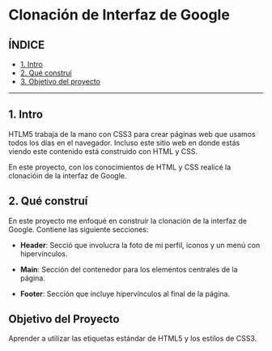 #  Clonación de Interfaz de Google

## ÍNDICE

* [1. Intro](https://github.com/ZURISADAHI/interfazdegoogleclon/blob/main/README.md#1-intro)
* [2. Qué construí](https://github.com/ZURISADAHI/interfazdegoogleclon/blob/main/README.md#2-qu%C3%A9-constru%C3%AD)
* [3. Objetivo del proyecto](https://github.com/ZURISADAHI/interfazdegoogleclon/blob/main/README.md#objetivo-del-proyecto)

****

## 1. Intro
HTLM5 trabaja de la mano con CSS3 para crear páginas web que usamos todos los días en el navegador. Incluso este sitio web en donde estás viendo este contenido está construido con HTML y CSS.

En este proyecto, con los conocimientos de HTML y CSS realicé la clonacióin de la interfaz de Google.

## 2. Qué construí

En este proyecto me enfoqué en construír la clonación de la interfaz de Google. Contiene las siguiente secciones:

* **Header**: Secció que involucra la foto de mi perfil, iconos y un menú con hipervínculos.

*  **Main**: Sección del contenedor para los elementos centrales de la página.

*   **Footer**: Sección que incluye hipervínculos al final de la página.

## Objetivo del Proyecto

Aprender a utilizar las etiquetas estándar de HTML5 y los estilos de CSS3.

